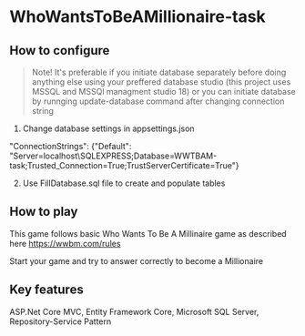# WhoWantsToBeAMillionaire-task

## How to configure
> Note! It's preferable if you initiate database separately before doing anything else using your preffered database studio
>(this project uses MSSQL and MSSQl managment studio 18) or you can initiate database by runnging update-database command after changing connection string

1. Change database settings in appsettings.json 

 "ConnectionStrings": {"Default": "Server=localhost\\SQLEXPRESS;Database=WWTBAM-task;Trusted_Connection=True;TrustServerCertificate=True"}
  
2. Use FillDatabase.sql file to create and populate tables

## How to play

This game follows basic Who Wants To Be A Millinaire game as described here https://wwbm.com/rules

Start your game and try to answer correctly to become a Millionaire

## Key features
ASP.Net Core MVC, Entity Framework Core, Microsoft SQL Server, Repository-Service Pattern
